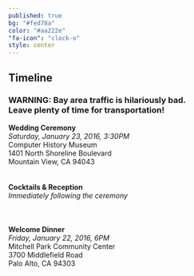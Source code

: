 ```yaml
---
published: true
bg: "#fed78a"
color: "#aa222e"
"fa-icon": "clock-o"
style: center
---
```






















## Timeline

### WARNING: Bay area traffic is hilariously bad. <br> Leave plenty of time for transportation!

**Wedding Ceremony**<br>
*Saturday, January 23, 2016, 3:30PM*<br>
Computer History Museum<br>
1401 North Shoreline Boulevard<br>
Mountain View, CA 94043<br>
<br><br>
**Cocktails & Reception**<br>
*Immediately following the ceremony*<br>
<br><br>    
**Welcome Dinner**<br>
*Friday, January 22, 2016, 6PM*<br>
Mitchell Park Community Center<br>
3700 Middlefield Road<br>
Palo Alto, CA 94303<br>
